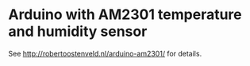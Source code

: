 # Arduino with AM2301 temperature and humidity sensor

See http://robertoostenveld.nl/arduino-am2301/ for details.

